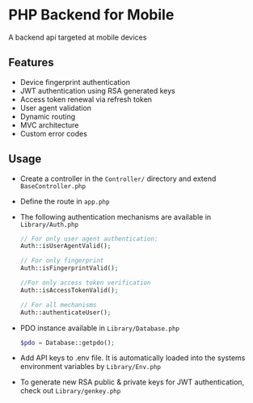 # PHP Backend for Mobile
A backend api targeted at mobile devices

## Features
- Device fingerprint authentication
- JWT authentication using RSA generated keys
- Access token renewal via refresh token
- User agent validation
- Dynamic routing
- MVC architecture
- Custom error codes

## Usage
- Create a controller in the ```Controller/``` directory and extend ```BaseController.php```
- Define the route in ```app.php```
- The following authentication mechanisms are available in ```Library/Auth.php```

  ```php
  // For only user agent authentication:
  Auth::isUserAgentValid();
  
  // For only fingerprint
  Auth::isFingerprintValid();
  
  //For only access token verification
  Auth::isAccessTokenValid();
  
  // For all mechanisms
  Auth::authenticateUser();
  ```
- PDO instance available in ```Library/Database.php```

  ```php
  $pdo = Database::getpdo();
  ```
  
- Add API keys to .env file. It is automatically loaded into the systems environment variables by ```Library/Env.php```
- To generate new RSA public & private keys for JWT authentication, check out ```Library/genkey.php```
